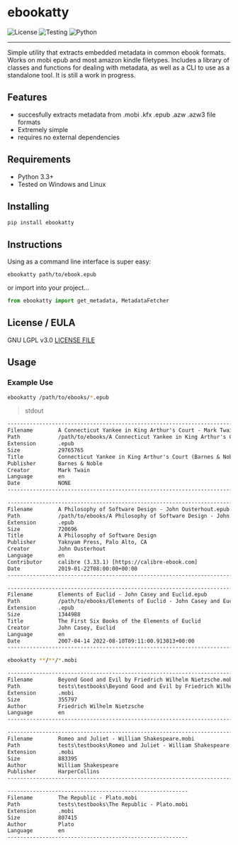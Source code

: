 # ebookatty

![License](https://img.shields.io/badge/License-LGPL-blue?style=for-the-badge&logo=appveyor)
![Testing](https://img.shields.io/badge/Testing-Pytest-orange?style=for-the-badge&logo=appveyor)
![Python](https://img.shields.io/badge/Python-3.0%2B-red?style=for-the-badge&logo=appveyor)

-------------------------

Simple utility that extracts embedded metadata in common ebook formats. Works on mobi epub and most amazon kindle filetypes.
Includes a library of classes and functions for dealing with metadata, as well as a CLI to use as a standalone tool.
It is still a work in progress.

## Features

* succesfully extracts metadata from .mobi .kfx .epub .azw .azw3 file formats
* Extremely simple
* requires no external dependencies

## Requirements

* Python 3.3+
* Tested on Windows and Linux

## Installing

```Linux
pip install ebookatty
```

## Instructions

Using as a command line interface is super easy:

```Linux
ebookatty path/to/ebook.epub
```

or import into your project...

```python
from ebookatty import get_metadata, MetadataFetcher
```

## License / EULA

GNU LGPL v3.0
[LICENSE FILE](./LICENSE.md)


## Usage

### Example Use

```bash
ebookatty /path/to/ebooks/*.epub
```

> stdout
```txt
---------------------------------------------------------------------------------------------
Filename        A Connecticut Yankee in King Arthur's Court - Mark Twain.epub
Path            /path/to/ebooks/A Connecticut Yankee in King Arthur's Court - Mark Twain.epub
Extension       .epub
Size            29765765
Title           Connecticut Yankee in King Arthur's Court (Barnes & Noble Classics Series)
Publisher       Barnes & Noble
Creator         Mark Twain
Language        en
Date            NONE
---------------------------------------------------------------------------------------------

------------------------------------------------------------------------------------
Filename        A Philosophy of Software Design - John Ousterhout.epub
Path            /path/to/ebooks/A Philosophy of Software Design - John Ousterhout.epub
Extension       .epub
Size            720696
Title           A Philosophy of Software Design
Publisher       Yaknyam Press, Palo Alto, CA
Creator         John Ousterhout
Language        en
Contributor     calibre (3.33.1) [https://calibre-ebook.com]
Date            2019-01-22T08:00:00+00:00
------------------------------------------------------------------------------------

--------------------------------------------------------------------------------------------------------
Filename        Elements of Euclid - John Casey and Euclid.epub
Path            /path/to/ebooks/Elements of Euclid - John Casey and Euclid.epub
Extension       .epub
Size            1344988
Title           The First Six Books of the Elements of Euclid
Creator         John Casey, Euclid
Language        en
Date            2007-04-14 2022-08-10T09:11:00.913013+00:00
--------------------------------------------------------------------------------------------------------
```

```bash
ebookatty **/**/*.mobi
```

```txt
--------------------------------------------------------------------------------------
Filename        Beyond Good and Evil by Friedrich Wilhelm Nietzsche.mobi
Path            tests\testbooks\Beyond Good and Evil by Friedrich Wilhelm Nietzsche.mobi
Extension       .mobi
Size            355797
Author          Friedrich Wilhelm Nietzsche
Language        en
--------------------------------------------------------------------------------------

-------------------------------------------------------------------------
Filename        Romeo and Juliet - William Shakespeare.mobi
Path            tests\testbooks\Romeo and Juliet - William Shakespeare.mobi
Extension       .mobi
Size            883395
Author          William Shakespeare
Publisher       HarperCollins
-------------------------------------------------------------------------

---------------------------------------------------------
Filename        The Republic - Plato.mobi
Path            tests\testbooks\The Republic - Plato.mobi
Extension       .mobi
Size            807415
Author          Plato
Language        en
---------------------------------------------------------
```
